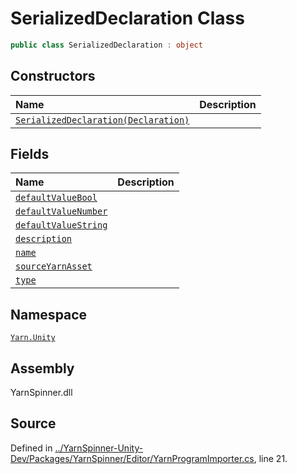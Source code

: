 # SerializedDeclaration Class


```csharp
public class SerializedDeclaration : object
```



## Constructors
|Name|Description|
|:---|:---|
|[`SerializedDeclaration(Declaration)`](/api/csharp/yarn.unity/yarnprogramimporter.serializeddeclaration._ctor-declaration-.md)||
## Fields
|Name|Description|
|:---|:---|
|[`defaultValueBool`](/api/csharp/yarn.unity/yarnprogramimporter.serializeddeclaration.defaultvaluebool.md)||
|[`defaultValueNumber`](/api/csharp/yarn.unity/yarnprogramimporter.serializeddeclaration.defaultvaluenumber.md)||
|[`defaultValueString`](/api/csharp/yarn.unity/yarnprogramimporter.serializeddeclaration.defaultvaluestring.md)||
|[`description`](/api/csharp/yarn.unity/yarnprogramimporter.serializeddeclaration.description.md)||
|[`name`](/api/csharp/yarn.unity/yarnprogramimporter.serializeddeclaration.name.md)||
|[`sourceYarnAsset`](/api/csharp/yarn.unity/yarnprogramimporter.serializeddeclaration.sourceyarnasset.md)||
|[`type`](/api/csharp/yarn.unity/yarnprogramimporter.serializeddeclaration.type.md)||
## Namespace
[`Yarn.Unity`](/api/csharp/yarn.unity/README.md)

## Assembly
YarnSpinner.dll

## Source
Defined in [../YarnSpinner-Unity-Dev/Packages/YarnSpinner/Editor/YarnProgramImporter.cs](https://github.com/YarnSpinnerTool/YarnSpinner-Unity//blob/develop/Editor/YarnProgramImporter.cs#L21), line 21.
